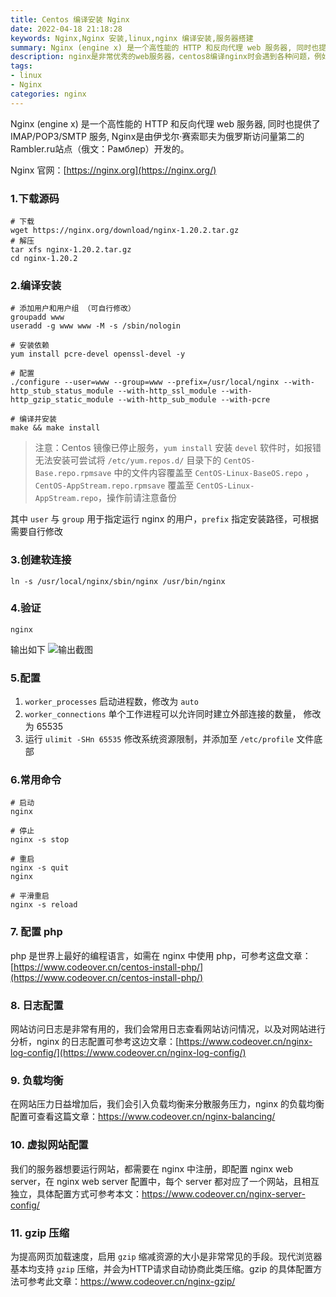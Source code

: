 ```yaml
---
title: Centos 编译安装 Nginx
date: 2022-04-18 21:18:28
keywords: Nginx,Nginx 安装,linux,nginx 编译安装,服务器搭建
summary: Nginx (engine x) 是一个高性能的 HTTP 和反向代理 web 服务器, 同时也提供了 IMAP/POP3/SMTP 服务, Nginx是由伊戈尔·赛索耶夫为俄罗斯访问量第二的Rambler.ru站点（俄文：Рамблер）开发的。
description: nginx是非常优秀的web服务器，centos8编译nginx时会遇到各种问题，例如编译参数的指定，源码的下载等，centos7编译安装与基本使用
tags:
- linux
- Nginx
categories: nginx
---
```




Nginx (engine x) 是一个高性能的 HTTP 和反向代理 web 服务器, 同时也提供了 IMAP/POP3/SMTP 服务, Nginx是由伊戈尔·赛索耶夫为俄罗斯访问量第二的Rambler.ru站点（俄文：Рамблер）开发的。

Nginx 官网：[https://nginx.org](https://nginx.org/)

### 1.下载源码

```shell
# 下载
wget https://nginx.org/download/nginx-1.20.2.tar.gz
# 解压
tar xfs nginx-1.20.2.tar.gz
cd nginx-1.20.2
```
### 2.编译安装

```shell
# 添加用户和用户组 （可自行修改）
groupadd www
useradd -g www www -M -s /sbin/nologin

# 安装依赖
yum install pcre-devel openssl-devel -y

# 配置
./configure --user=www --group=www --prefix=/usr/local/nginx --with-http_stub_status_module --with-http_ssl_module --with-http_gzip_static_module --with-http_sub_module --with-pcre

# 编译并安装
make && make install
```

> 注意：Centos 镜像已停止服务，`yum install` 安装 `devel` 软件时，如报错无法安装可尝试将 `/etc/yum.repos.d/` 目录下的 `CentOS-Base.repo.rpmsave` 中的文件内容覆盖至 `CentOS-Linux-BaseOS.repo` ，`CentOS-AppStream.repo.rpmsave` 覆盖至 `CentOS-Linux-AppStream.repo`，操作前请注意备份

其中 `user` 与 `group` 用于指定运行 nginx 的用户，`prefix` 指定安装路径，可根据需要自行修改

### 3.创建软连接

```shell
ln -s /usr/local/nginx/sbin/nginx /usr/bin/nginx
```

### 4.验证
```shell
nginx
```
输出如下
![输出截图](https://cdn.codeover.cn/img/625d6710239250f7c5a8b4ff.jpg-imageFop)

### 5.配置
1. `worker_processes` 启动进程数，修改为 `auto`
2. `worker_connections` 单个工作进程可以允许同时建立外部连接的数量， 修改为 65535
3. 运行 `ulimit -SHn 65535` 修改系统资源限制，并添加至 `/etc/profile` 文件底部

### 6.常用命令

```shell
# 启动
nginx

# 停止
nginx -s stop

# 重启
nginx -s quit
nginx

# 平滑重启
nginx -s reload
```

### 7. 配置 php

php 是世界上最好的编程语言，如需在 nginx 中使用 php，可参考这盘文章：[https://www.codeover.cn/centos-install-php/](https://www.codeover.cn/centos-install-php/)

### 8. 日志配置

网站访问日志是非常有用的，我们会常用日志查看网站访问情况，以及对网站进行分析，nginx 的日志配置可参考这边文章：[https://www.codeover.cn/nginx-log-config/](https://www.codeover.cn/nginx-log-config/)

### 9. 负载均衡

在网站压力日益增加后，我们会引入负载均衡来分散服务压力，nginx 的负载均衡配置可查看这篇文章：https://www.codeover.cn/nginx-balancing/

### 10. 虚拟网站配置

我们的服务器想要运行网站，都需要在 nginx 中注册，即配置 nginx web server，在 nginx web server 配置中，每个 server 都对应了一个网站，且相互独立，具体配置方式可参考本文：https://www.codeover.cn/nginx-server-config/

### 11. gzip 压缩

为提高网页加载速度，启用 `gzip` 缩减资源的大小是非常常见的手段。现代浏览器基本均支持 `gzip` 压缩，并会为HTTP请求自动协商此类压缩。gzip 的具体配置方法可参考此文章：https://www.codeover.cn/nginx-gzip/